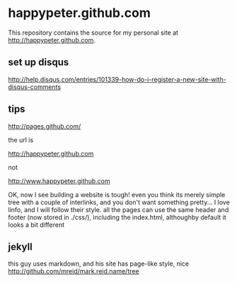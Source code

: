 
happypeter.github.com
==============

This repository contains the source for my personal site at
<http://happypeter.github.com>.
## set up disqus

http://help.disqus.com/entries/101339-how-do-i-register-a-new-site-with-disqus-comments
## tips

http://pages.github.com/

the url is

http://happypeter.github.com

not

http://www.happypeter.github.com

OK, now I see building a website is tough! even you think its merely simple tree with a couple of interlinks, and you don't want something pretty...
I love linfo, and I will follow their style.
all the pages can use the same header and footer (now stored in ./css/), including the index.html, althoughby default it looks a bit different

## jekyll

this guy uses markdown, and his site has page-like style, nice
http://github.com/mreid/mark.reid.name/tree
